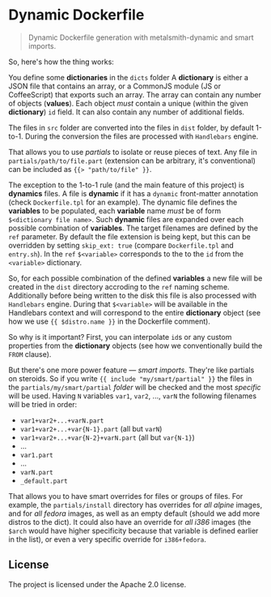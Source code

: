 Dynamic Dockerfile
======================

> Dynamic Dockerfile generation with metalsmith-dynamic and smart imports.

So, here's how the thing works:

You define some **dictionaries** in the `dicts` folder A **dictionary** is either a JSON file that contains an array, or a CommonJS module (JS or CoffeeScript) that exports such an array.
The array can contain any number of objects (**values**). Each object _must_ contain a unique (within the given **dictionary**) `id` field. It can also contain any number of additional fields.

The files in `src` folder are converted into the files in `dist` folder, by default 1-to-1. During the conversion the files are processed with `Handlebars` engine.

That allows you to use _partials_ to isolate or reuse pieces of text. Any file in `partials/path/to/file.part` (extension can be arbitrary, it's conventional) can be included as `{{> "path/to/file" }}`.

The exception to the 1-to-1 rule (and the main feature of this project) is **dynamics** files. A file is **dynamic** if it has a `dynamic` front-matter annotation (check `Dockerfile.tpl` for an example). The dynamic file defines the **variables** to be populated, each **variable** name _must_ be of form `$<dictionary file name>`. Such **dynamic** files are expanded over each possible combination of **variables**. The target filenames are defined by the `ref` parameter. By default the file extension is being kept, but this can be overridden by setting `skip_ext: true` (compare `Dockerfile.tpl` and `entry.sh`). In the `ref` `$<variable>` corresponds to the to the `id` from the `<variable>` dictionary.

So, for each possible combination of the defined **variables** a new file will be created in the `dist` directory accroding to the `ref` naming scheme. Additionally before being written to the disk this file is also processed with `Handlebars` engine. During that `$<variable>` will be available in the Handlebars context and will correspond to the entire **dictionary** object (see how we use `{{ $distro.name }}` in the Dockerfile comment).

So why is it important? First, you can interpolate `id`s or any custom properties from the **dictionary** objects (see how we conventionally build the `FROM` clause).

But there's one more power feature — _smart imports_. They're like partials on steroids. So if you write `{{ include "my/smart/partial" }}` the files in the `partials/my/smart/partial` _folder_ will be checked and the most _specific_ will be used. Having `N` variables `var1`, `var2`, ..., `varN` the following filenames will be tried in order:

- `var1+var2+...+varN.part`
- `var1+var2+...+var{N-1}.part` (all but `varN`)
- `var1+var2+...+var{N-2}+varN.part` (all but `var{N-1}`)
- ...
- `var1.part`
- ...
- `varN.part`
- `_default.part`

That allows you to have smart overrides for files or groups of files. For example, the `partials/install` directory has overrides for _all alpine_ images, and for _all fedora_ images, as well as an empty default (should we add more distros to the dict). It could also have an override for _all i386_ images (the `$arch` would have higher specificity because that variable is defined earlier in the list), or even a very specific override for `i386+fedora`.

License
-------

The project is licensed under the Apache 2.0 license.
